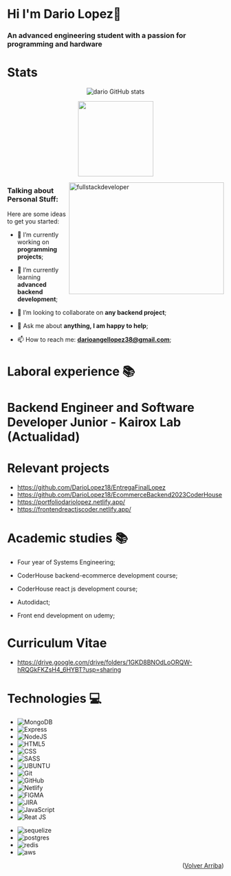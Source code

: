 # Hi     I'm Dario Lopez👋

### An advanced engineering student with a passion for programming and hardware

# Stats 
<div align="center">
   
![dario GitHub stats](https://github-readme-stats.vercel.app/api?username=DarioLopez18&show_icons=true&locale=es&theme=dark#gh-dark-mode-only)

<a href="https://github.com/DarioLopez18/convoychat" align="center">
<img height=175em align="center" src="https://github-readme-stats.vercel.app/api/top-langs?username=DarioLopez18&layout=compact&langs_count=8&card_width=320&theme=tokyonight" />
</a>

</div>


<p align="rigth">
    <img
    src="https://media2.giphy.com/media/bGgsc5mWoryfgKBx1u/giphy.gif?cid=ecf05e47et0hgc27le4nfod5nyxlzd46mmyumfc2h1ma5h2s&ep=v1_gifs_search&rid=giphy.gif&ct=g"
    alt="fullstackdeveloper"
    width="360px"
    height="260px"
    align="right"
/>
</p>

<h3 align="left">Talking about Personal Stuff:</h3>

Here are some ideas to get you started:

- 🔭 I’m currently working on **programming projects**;
  
- 🌱 I’m currently learning **advanced backend development**;
  
- 👯 I’m looking to collaborate on **any backend project**;
  
- 💬 Ask me about **anything, I am happy to help**;

- 📫 How to reach me: **darioangellopez38@gmail.com**;

# Laboral experience :books:

# Backend Engineer and Software Developer Junior - Kairox Lab (Actualidad)

# Relevant projects

* https://github.com/DarioLopez18/EntregaFinalLopez
* https://github.com/DarioLopez18/EcommerceBackend2023CoderHouse
* https://portfoliodariolopez.netlify.app/
* https://frontendreactjscoder.netlify.app/

# Academic studies :books:

* Four year of Systems Engineering;
  
* CoderHouse backend-ecommerce development course;

* CoderHouse react js development course;
  
* Autodidact;
  
* Front end development on udemy;

# Curriculum Vitae

* https://drive.google.com/drive/folders/1GKD8BNOdLoORQW-hRQGkFKZsH4_6HYBT?usp=sharing

# Technologies :computer:

* ![MongoDB](https://img.shields.io/badge/MongoDB-4EA94B?style=for-the-badge&logo=mongodb&logoColor=white)
* ![Express](https://img.shields.io/badge/Express.js-404D59?style=for-the-badge)
* ![NodeJS](https://img.shields.io/badge/Node.js-43853D?style=for-the-badge&logo=node.js&logoColor=white)
* ![HTML5](https://img.shields.io/badge/HTML5-E34F26?style=for-the-badge&logo=html5&logoColor=white)
* ![CSS](https://img.shields.io/badge/CSS3-1572B6?style=for-the-badge&logo=css3&logoColor=white)
* ![SASS](https://img.shields.io/badge/Sass-CC6699?style=for-the-badge&logo=sass&logoColor=white)
* ![UBUNTU](https://img.shields.io/badge/Ubuntu-E95420?style=for-the-badge&logo=ubuntu&logoColor=white)
* ![Git](https://img.shields.io/badge/git-%23F05033.svg?style=for-the-badge&logo=git&logoColor=white)
* ![GitHub](https://img.shields.io/badge/github-%23121011.svg?style=for-the-badge&logo=github&logoColor=white)
* ![Netlify](https://img.shields.io/badge/Netlify-00C7B7?style=for-the-badge&logo=netlify&logoColor=white)
* ![FIGMA](https://img.shields.io/badge/Figma-F24E1E?style=for-the-badge&logo=figma&logoColor=white)
* ![JIRA](https://img.shields.io/badge/Jira-0052CC?style=for-the-badge&logo=Jira&logoColor=white)
* ![JavaScript](https://img.shields.io/badge/JavaScript-F7DF1E?style=for-the-badge&logo=javascript&logoColor=black)
* ![Reat JS](https://img.shields.io/badge/React-20232A?style=for-the-badge&logo=react&logoColor=61DAFB)
- ![sequelize](https://img.shields.io/badge/sequelize-323330?style=for-the-badge&logo=sequelize&logoColor=blue)
- ![postgres](https://img.shields.io/badge/PostgreSQL-316192?style=for-the-badge&logo=postgresql&logoColor=white)
- ![redis](https://img.shields.io/badge/redis-%23DD0031.svg?&style=for-the-badge&logo=redis&logoColor=white)
- ![aws](https://img.shields.io/badge/Amazon_AWS-FF9900?style=for-the-badge&logo=amazonaws&logoColor=white)

<p align="right">(<a href="#top">Volver Arriba</a>)</p>
